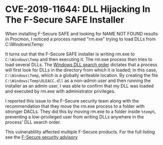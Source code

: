 # CVE-2019-11644: DLL Hijacking In The F-Secure SAFE Installer

When installing F-Secure SAFE and looking for NAME NOT FOUND results in Procmon, I noticed a process named "rm.exe" trying to load DLLs from C:\Windows\Temp:

[](/images/CVE-2019-11644/name-not-found.png)

It turns out that the F-Secure SAFE installer is writing rm.exe to ```C:\Windows\Temp``` and then executing it. The rm.exe process then tries to load several DLLs. The [Windows DLL search order](https://docs.microsoft.com/en-us/windows/desktop/dlls/dynamic-link-library-search-order) dictates that a process will first look for DLLs in the directory from which it is loaded; in this case, ```C:\Windows\Temp```, which is a globally writeable location. By creating the file ```C:\Windows|Temp\OLEACC.dll``` as a non-admin user and then running the installer as an admin user, I was able to confirm that my DLL was loaded and executed by rm.exe with administrator privileges.

I reported this issue to the F-Secure security team along with the recommendation that they move the rm.exe process to a folder with stronger DACLs. They did this by moving rm.exe to a folder inside ```%temp%```, preventing a low-privileged user from writing DLLs anywhere in the process' DLL search order.

This vulnerablility affected multiple F-Secure products. For the full listing see the [F-Secure security advisory](https://www.f-secure.com/en/web/labs_global/security-advisories)